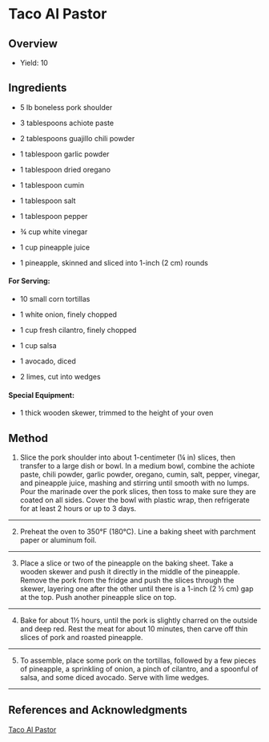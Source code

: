 # Taco Al Pastor

## Overview

- Yield: 10

## Ingredients

- 5 lb boneless pork shoulder

- 3 tablespoons achiote paste

- 2 tablespoons guajillo chili powder

- 1 tablespoon garlic powder

- 1 tablespoon dried oregano

- 1 tablespoon cumin

- 1 tablespoon salt

- 1 tablespoon pepper

- ¾ cup white vinegar

- 1 cup pineapple juice

- 1 pineapple, skinned and sliced into 1-inch (2 cm) rounds

#### For Serving:

- 10 small corn tortillas

- 1 white onion, finely chopped

- 1 cup fresh cilantro, finely chopped

- 1 cup salsa

- 1 avocado, diced

- 2 limes, cut into wedges

#### Special Equipment:

- 1 thick wooden skewer, trimmed to the height of your oven

## Method

1. Slice the pork shoulder into about 1-centimeter (¼ in) slices, then transfer to a large dish or bowl. In a medium bowl, combine the achiote paste, chili powder, garlic powder, oregano, cumin, salt, pepper, vinegar, and pineapple juice, mashing and stirring until smooth with no lumps. Pour the marinade over the pork slices, then toss to make sure they are coated on all sides. Cover the bowl with plastic wrap, then refrigerate for at least 2 hours or up to 3 days.
---

2. Preheat the oven to 350°F (180°C). Line a baking sheet with parchment paper or aluminum foil.
---

3. Place a slice or two of the pineapple on the baking sheet. Take a wooden skewer and push it directly in the middle of the pineapple. Remove the pork from the fridge and push the slices through the skewer, layering one after the other until there is a 1-inch (2 ½ cm) gap at the top. Push another pineapple slice on top.
---

4. Bake for about 1½ hours, until the pork is slightly charred on the outside and deep red. Rest the meat for about 10 minutes, then carve off thin slices of pork and roasted pineapple.
---

5. To assemble, place some pork on the tortillas, followed by a few pieces of pineapple, a sprinkling of onion, a pinch of cilantro, and a spoonful of salsa, and some diced avocado. Serve with lime wedges.
---

## References and Acknowledgments

[Taco Al Pastor](https://old.reddit.com/r/GifRecipes/comments/g91d0d/tacos_al_pastor_at_home_without_the_giant/foqm7ew/)
